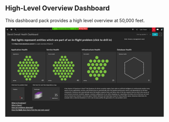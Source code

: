 ## High-Level Overview Dashboard
This dashboard pack provides a high level overview at 50,000 feet.

![HLH Dashboard](HLH.png)
